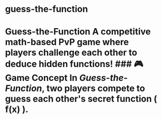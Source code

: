 # guess-the-function
# Guess-the-Function   **A competitive math-based PvP game where players challenge each other to deduce hidden functions!**    ### 🎮 Game Concept   In *Guess-the-Function*, two players compete to guess each other's secret function \( f(x) \). 
